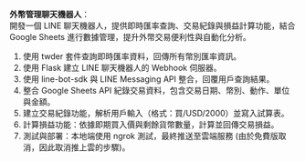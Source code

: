 **外幣管理聊天機器人**：  
開發一個 LINE 聊天機器人，提供即時匯率查詢、交易紀錄與損益計算功能，結合 Google Sheets 進行數據管理，提升外幣交易便利性與自動化分析。
1. 使用 twder 套件查詢即時匯率資料，回傳所有幣別匯率資訊。  
2. 使用 Flask 建立 LINE 聊天機器人的 Webhook 伺服器。  
3. 使用 line-bot-sdk 與 LINE Messaging API 整合，回覆用戶查詢結果。  
4. 整合 Google Sheets API 紀錄交易資料，包含交易日期、幣別、動作、單位與金額。  
5. 建立交易紀錄功能，解析用戶輸入（格式：買/USD/2000）並寫入試算表。  
6. 計算損益功能：依據即期買入價與剩餘貨幣數量，計算並回傳交易損益。  
7. 測試與部署：本地端使用 ngrok 測試，最終推送至雲端服務 (由於免費版取消，因此取消推上雲的步驟)。  
